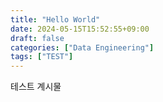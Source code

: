 ```yaml
---
title: "Hello World"
date: 2024-05-15T15:52:55+09:00
draft: false
categories: ["Data Engineering"]
tags: ["TEST"]
---
```


테스트 계시물
